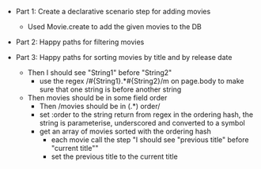 * Part 1: Create a declarative scenario step for adding movies
  * Used Movie.create to add the given movies to the DB

* Part 2: Happy paths for filtering movies

* Part 3: Happy paths for sorting movies by title and by release date
  * Then I should see "String1" before "String2"
    * use the regex /#{String1}.*#{String2}/m on page.body to make sure that one string is before another string
  * Then movies should be in some field order
    * Then /movies should be in (.*) order/
    * set :order to the string return from regex in the ordering hash, the string is parameterise, underscored and converted to a symbol
    * get an array of movies sorted with the ordering hash
      * each movie call the step "I should see \"previous title\" before \"current title\""
      * set the previous title to the current title
